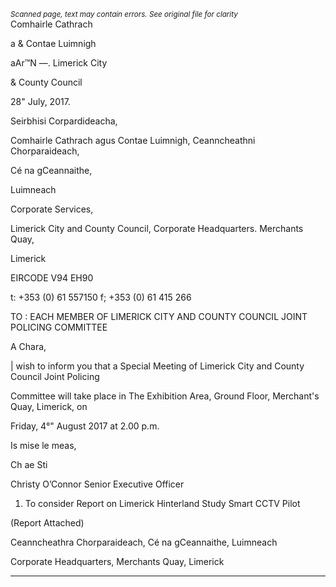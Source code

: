 *<small>Scanned page, text may contain errors. See original file for clarity</small>*  
Comhairle Cathrach

a & Contae Luimnigh

aAr™N
—. Limerick City

& County Council

28" July, 2017.

Seirbhisi Corpardideacha,

Comhairle Cathrach agus Contae Luimnigh,
Ceanncheathni Chorparaideach,

Cé na gCeannaithe,

Luimneach

Corporate Services,

Limerick City and County Council,
Corporate Headquarters.
Merchants Quay,

Limerick

EIRCODE V94 EH90

t: +353 (0) 61 557150
f; +353 (0) 61 415 266

TO : EACH MEMBER OF LIMERICK CITY AND COUNTY COUNCIL JOINT POLICING COMMITTEE

A Chara,

| wish to inform you that a Special Meeting of Limerick City and County Council Joint Policing

Committee will take place in The Exhibition Area, Ground Floor, Merchant's Quay, Limerick, on

Friday, 4°" August 2017 at 2.00 p.m.

Is mise le meas,

Ch ae Sti

Christy O’Connor
Senior Executive Officer

1. To consider Report on Limerick Hinterland Study Smart CCTV Pilot

(Report Attached)

Ceanncheathra Chorparaideach, Cé na gCeannaithe, Luimneach

Corporate Headquarters, Merchants Quay, Limerick

---

